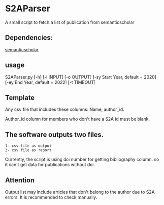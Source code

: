 # S2AParser
A small script to fetch a list of publication from semanticscholar

## Dependencies:
[semanticscholar](https://pypi.org/project/semanticscholar/)


## usage
S2AParser.py [-h] [-i INPUT] [-o OUTPUT]
                    [-sy Start Year, default = 2020]
                    [-ey End Year, default = 2022] [-t TIMEOUT]



## Template
Any csv file that includes these columns: Name, author_id. 

Author_id column for members who don't have a S2A id must be blank.

## The software outputs two files. 
	1- csv file as output
	2- csv file as report 

Currently, the script is using doi number for getting bibliography column. so it can't get data for publications without doi.

## Attention
Output list may include articles that don't belong to the author due to S2A errors. It is recommended to check manually.
